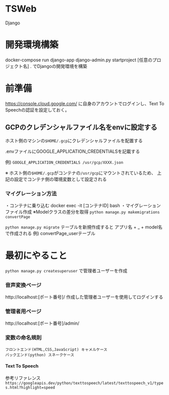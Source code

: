 # TSWeb
Django

# 開発環境構築
docker-compose run django-app django-admin.py startproject [任意のプロジェクト名] .
でDjangoの開発環境を構築

# 前準備
https://console.cloud.google.com/
に自身のアカウントでログインし、Text To Speechの認証を設定しておく。

## GCPのクレデンシャルファイル名をenvに設定する
ホスト側のマシンの`$HOME/.gcp`にクレデンシャルファイルを配置する

.envファイルにGOOGLE_APPLICATION_CREDENTIALSを記載する

例)
`GOOGLE_APPLICATION_CREDENTIALS /usr/gcp/XXXX.json`

※ ホスト側の`$HOME/.gcp`がコンテナの`/usr/gcp`にマウントされているため、
上記の設定でコンテナ側の環境変数として設定される

### マイグレーション方法
・コンテナに乗り込む
docker exec -it [コンテナID] bash 
・マイグレーションファイル作成 ※Modelクラスの差分を取得
`python manage.py makemigrations convertPage`

`python manage.py migrate`
テーブルを新規作成すると
アプリ名 + _ + model名で作成される
例) convertPage_userテーブル

# 最初にやること
`python manage.py createsuperuser`
で管理者ユーザーを作成

### 音声変換ページ
http://localhost:[ポート番号]/
作成した管理者ユーザーを使用してログインする

### 管理者用ページ
http://localhost:[ポート番号]/admin/


### 変数の命名規則
```
フロントエンド(HTML,CSS,JavaScript) キャメルケース
バックエンド(python) スネークケース
```

#### Text To Speech
参考リファレンス
`https://googleapis.dev/python/texttospeech/latest/texttospeech_v1/types.html?highlight=speed`
